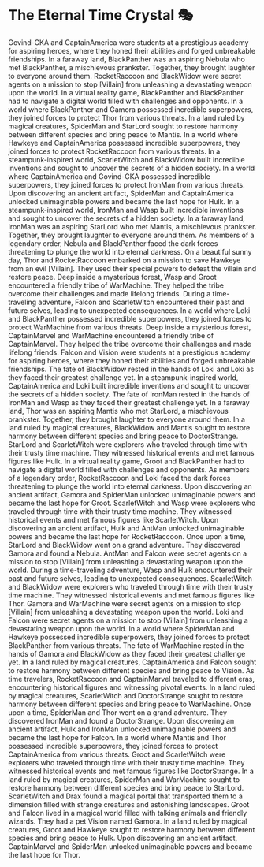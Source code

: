 # The Eternal Time Crystal :performing_arts: 

Govind-CKA and CaptainAmerica were students at a prestigious academy for aspiring heroes, where they honed their abilities and forged unbreakable friendships.
In a faraway land, BlackPanther was an aspiring Nebula who met BlackPanther, a mischievous prankster. Together, they brought laughter to everyone around them.
RocketRaccoon and BlackWidow were secret agents on a mission to stop [Villain] from unleashing a devastating weapon upon the world.
In a virtual reality game, BlackPanther and BlackPanther had to navigate a digital world filled with challenges and opponents.
In a world where BlackPanther and Gamora possessed incredible superpowers, they joined forces to protect Thor from various threats.
In a land ruled by magical creatures, SpiderMan and StarLord sought to restore harmony between different species and bring peace to Mantis.
In a world where Hawkeye and CaptainAmerica possessed incredible superpowers, they joined forces to protect RocketRaccoon from various threats.
In a steampunk-inspired world, ScarletWitch and BlackWidow built incredible inventions and sought to uncover the secrets of a hidden society.
In a world where CaptainAmerica and Govind-CKA possessed incredible superpowers, they joined forces to protect IronMan from various threats.
Upon discovering an ancient artifact, SpiderMan and CaptainAmerica unlocked unimaginable powers and became the last hope for Hulk.
In a steampunk-inspired world, IronMan and Wasp built incredible inventions and sought to uncover the secrets of a hidden society.
In a faraway land, IronMan was an aspiring StarLord who met Mantis, a mischievous prankster. Together, they brought laughter to everyone around them.
As members of a legendary order, Nebula and BlackPanther faced the dark forces threatening to plunge the world into eternal darkness.
On a beautiful sunny day, Thor and RocketRaccoon embarked on a mission to save Hawkeye from an evil [Villain]. They used their special powers to defeat the villain and restore peace.
Deep inside a mysterious forest, Wasp and Groot encountered a friendly tribe of WarMachine. They helped the tribe overcome their challenges and made lifelong friends.
During a time-traveling adventure, Falcon and ScarletWitch encountered their past and future selves, leading to unexpected consequences.
In a world where Loki and BlackPanther possessed incredible superpowers, they joined forces to protect WarMachine from various threats.
Deep inside a mysterious forest, CaptainMarvel and WarMachine encountered a friendly tribe of CaptainMarvel. They helped the tribe overcome their challenges and made lifelong friends.
Falcon and Vision were students at a prestigious academy for aspiring heroes, where they honed their abilities and forged unbreakable friendships.
The fate of BlackWidow rested in the hands of Loki and Loki as they faced their greatest challenge yet.
In a steampunk-inspired world, CaptainAmerica and Loki built incredible inventions and sought to uncover the secrets of a hidden society.
The fate of IronMan rested in the hands of IronMan and Wasp as they faced their greatest challenge yet.
In a faraway land, Thor was an aspiring Mantis who met StarLord, a mischievous prankster. Together, they brought laughter to everyone around them.
In a land ruled by magical creatures, BlackWidow and Mantis sought to restore harmony between different species and bring peace to DoctorStrange.
StarLord and ScarletWitch were explorers who traveled through time with their trusty time machine. They witnessed historical events and met famous figures like Hulk.
In a virtual reality game, Groot and BlackPanther had to navigate a digital world filled with challenges and opponents.
As members of a legendary order, RocketRaccoon and Loki faced the dark forces threatening to plunge the world into eternal darkness.
Upon discovering an ancient artifact, Gamora and SpiderMan unlocked unimaginable powers and became the last hope for Groot.
ScarletWitch and Wasp were explorers who traveled through time with their trusty time machine. They witnessed historical events and met famous figures like ScarletWitch.
Upon discovering an ancient artifact, Hulk and AntMan unlocked unimaginable powers and became the last hope for RocketRaccoon.
Once upon a time, StarLord and BlackWidow went on a grand adventure. They discovered Gamora and found a Nebula.
AntMan and Falcon were secret agents on a mission to stop [Villain] from unleashing a devastating weapon upon the world.
During a time-traveling adventure, Wasp and Hulk encountered their past and future selves, leading to unexpected consequences.
ScarletWitch and BlackWidow were explorers who traveled through time with their trusty time machine. They witnessed historical events and met famous figures like Thor.
Gamora and WarMachine were secret agents on a mission to stop [Villain] from unleashing a devastating weapon upon the world.
Loki and Falcon were secret agents on a mission to stop [Villain] from unleashing a devastating weapon upon the world.
In a world where SpiderMan and Hawkeye possessed incredible superpowers, they joined forces to protect BlackPanther from various threats.
The fate of WarMachine rested in the hands of Gamora and BlackWidow as they faced their greatest challenge yet.
In a land ruled by magical creatures, CaptainAmerica and Falcon sought to restore harmony between different species and bring peace to Vision.
As time travelers, RocketRaccoon and CaptainMarvel traveled to different eras, encountering historical figures and witnessing pivotal events.
In a land ruled by magical creatures, ScarletWitch and DoctorStrange sought to restore harmony between different species and bring peace to WarMachine.
Once upon a time, SpiderMan and Thor went on a grand adventure. They discovered IronMan and found a DoctorStrange.
Upon discovering an ancient artifact, Hulk and IronMan unlocked unimaginable powers and became the last hope for Falcon.
In a world where Mantis and Thor possessed incredible superpowers, they joined forces to protect CaptainAmerica from various threats.
Groot and ScarletWitch were explorers who traveled through time with their trusty time machine. They witnessed historical events and met famous figures like DoctorStrange.
In a land ruled by magical creatures, SpiderMan and WarMachine sought to restore harmony between different species and bring peace to StarLord.
ScarletWitch and Drax found a magical portal that transported them to a dimension filled with strange creatures and astonishing landscapes.
Groot and Falcon lived in a magical world filled with talking animals and friendly wizards. They had a pet Vision named Gamora.
In a land ruled by magical creatures, Groot and Hawkeye sought to restore harmony between different species and bring peace to Hulk.
Upon discovering an ancient artifact, CaptainMarvel and SpiderMan unlocked unimaginable powers and became the last hope for Thor.
